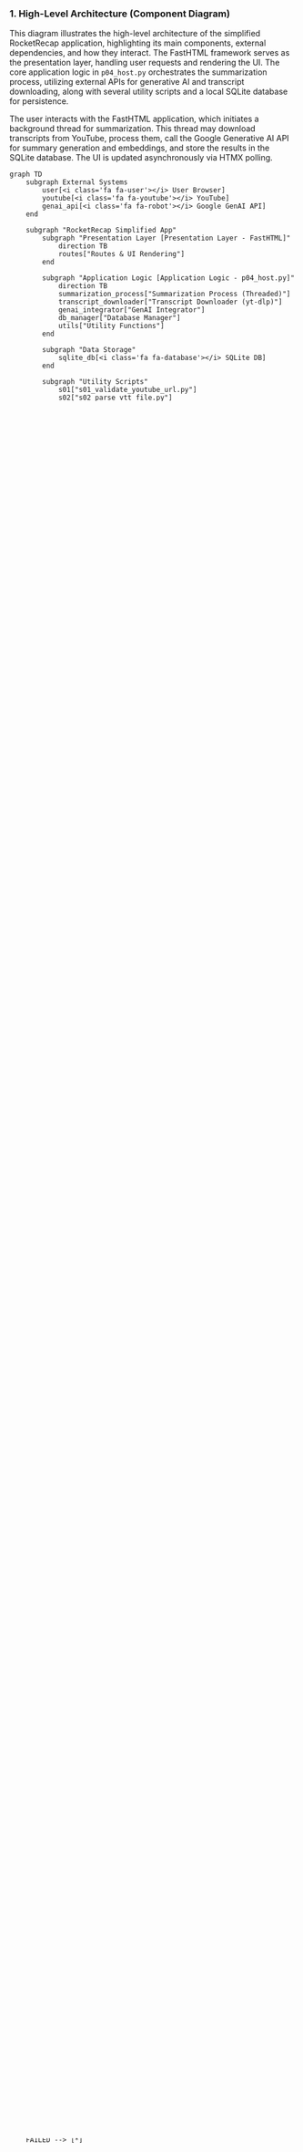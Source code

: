 ### 1. High-Level Architecture (Component Diagram)

This diagram illustrates the high-level architecture of the simplified RocketRecap application, highlighting its main components, external dependencies, and how they interact. The FastHTML framework serves as the presentation layer, handling user requests and rendering the UI. The core application logic in `p04_host.py` orchestrates the summarization process, utilizing external APIs for generative AI and transcript downloading, along with several utility scripts and a local SQLite database for persistence.

The user interacts with the FastHTML application, which initiates a background thread for summarization. This thread may download transcripts from YouTube, process them, call the Google Generative AI API for summary generation and embeddings, and store the results in the SQLite database. The UI is updated asynchronously via HTMX polling.

```mermaid
graph TD
    subgraph External Systems
        user[<i class='fa fa-user'></i> User Browser]
        youtube[<i class='fa fa-youtube'></i> YouTube]
        genai_api[<i class='fa fa-robot'></i> Google GenAI API]
    end

    subgraph "RocketRecap Simplified App"
        subgraph "Presentation Layer [Presentation Layer - FastHTML]"
            direction TB
            routes["Routes & UI Rendering"]
        end

        subgraph "Application Logic [Application Logic - p04_host.py]"
            direction TB
            summarization_process["Summarization Process (Threaded)"]
            transcript_downloader["Transcript Downloader (yt-dlp)"]
            genai_integrator["GenAI Integrator"]
            db_manager["Database Manager"]
            utils["Utility Functions"]
        end

        subgraph "Data Storage"
            sqlite_db[<i class='fa fa-database'></i> SQLite DB]
        end

        subgraph "Utility Scripts"
            s01["s01_validate_youtube_url.py"]
            s02["s02_parse_vtt_file.py"]
            s03["s03_convert_markdown_to_youtube_format.py"]
            s04["s04_convert_html_timestamps_to_youtube_links.py"]
        end
    end

    %% --- Interactions ---
    user --> routes
    routes --> db_manager
    routes --> summarization_process
    summarization_process --> transcript_downloader
    transcript_downloader --> youtube
    transcript_downloader --> s01
    transcript_downloader --> s02
    summarization_process --> genai_integrator
    genai_integrator --> genai_api
    summarization_process --> db_manager
    genai_integrator --> s03
    routes --> user
    user -- HTMX polling --> routes
    routes --> s04
    db_manager --> sqlite_db
    s01 -.-> transcript_downloader
    s02 -.-> transcript_downloader
    s03 -.-> genai_integrator
    s04 -.-> routes

    classDef external fill:#D1E8E2,stroke:#333,stroke-width:2px;
    classDef app fill:#f9f9f9,stroke:#333,stroke-width:2px;
    class user,youtube,genai_api external;
    class routes,summarization_process,transcript_downloader,genai_integrator,db_manager,utils,sqlite_db,s01,s02,s03,s04 app;
```

### 2. Asynchronous Summarization Flow (Sequence Diagram)

This sequence diagram details the asynchronous workflow for generating a video summary within the `p04_host.py` application. The user initiates the process via a web request, which immediately triggers a non-blocking background task. The client-side UI uses HTMX to poll the server for updates, receiving partial summaries and status changes as the background task progresses through transcript downloading, AI generation, and post-processing.

```mermaid
sequenceDiagram
    actor User
    participant Browser
    participant FastHTML Server (p04_host.py)
    participant Background Thread (download_and_generate)
    participant yt-dlp
    participant GenAI API
    participant SQLite DB

    User->>Browser: Enters YouTube URL/Transcript, Clicks 'Summarize'
    Browser->>FastHTML Server: POST /process_transcript (url, transcript, model)
    activate FastHTML Server
    FastHTML Server->>SQLite DB: INSERT new job (status: PENDING)
    SQLite DB-->>FastHTML Server: Returns new identifier
    FastHTML Server->>Background Thread: thread.start(download_and_generate(identifier))
    FastHTML Server-->>Browser: Returns initial HTML with HTMX polling (generation_preview)
    deactivate FastHTML Server

    Browser->>FastHTML Server: GET /generations/{identifier} (HTMX polling)
    activate FastHTML Server

    alt If transcript not provided
        Background Thread->>yt-dlp: Execute yt-dlp to download subtitles
        yt-dlp-->>Background Thread: Returns VTT file content
        Background Thread->>SQLite DB: UPDATE job (transcript, status: DOWNLOADING_COMPLETE)
        Note over FastHTML Server, Browser: HTMX updates UI with 'Downloading transcript...' status
    end

    Background Thread->>GenAI API: Request summary (prompt, transcript, model)
    loop For each summary chunk
        GenAI API-->>Background Thread: Yields content chunk
        Background Thread->>SQLite DB: UPDATE job (summary = summary + chunk)
        Note over FastHTML Server, Browser: HTMX polls /generations, refreshes UI with partial summary
    end
    GenAI API-->>Background Thread: Final response (usage metadata)
    Background Thread->>SQLite DB: UPDATE job (summary_done=True, input/output tokens, timestamp)
    
    opt Generate Embeddings
        Background Thread->>GenAI API: Embed transcript
        GenAI API-->>Background Thread: Returns embedding
        Background Thread->>SQLite DB: UPDATE job (full_embedding)

        Background Thread->>GenAI API: Embed summary
        GenAI API-->>Background Thread: Returns embedding
        Background Thread->>SQLite DB: UPDATE job (embedding)
    end

    Background Thread->>SQLite DB: UPDATE job (timestamps_done=True, timestamped_summary_in_youtube_format, timestamps_timestamp_end)
    Background Thread-->>FastHTML Server: (Implicit completion)

    FastHTML Server->>Browser: Renders final summary with formatted timestamps (via HTMX poll)
    deactivate FastHTML Server
    Note over Browser: HTMX polling stops (data_hx_trigger="")
```

---

### 3. Database Schema (Entity Relationship Diagram)

This ERD visualizes the logical structure of the SQLite database used by `p04_host.py`. The application uses a single table, `summaries`, to store all information related to a summarization job. This table includes fields for the original source, the AI model used, the generated summary (both raw and YouTube-formatted), cost details, token usage, and vector embeddings for both the transcript and the summary. The `identifier` serves as the primary key.

```mermaid
erDiagram
    summaries {
        INTEGER identifier PK "Auto-incrementing primary key"
        TEXT model "AI model used for summarization"
        TEXT transcript "Full video transcript"
        TEXT host "Client host IP address"
        TEXT original_source_link "Original YouTube URL or source"
        BOOLEAN include_comments "Flag for including comments (currently unused)"
        BOOLEAN include_timestamps "Flag for including timestamps (currently unused)"
        BOOLEAN include_glossary "Flag for including glossary (currently unused)"
        TEXT output_language "Desired output language (currently unused)"
        TEXT summary "Partial or complete AI-generated summary"
        BOOLEAN summary_done "True if summary generation is complete"
        INTEGER summary_input_tokens "Tokens used for summary input"
        INTEGER summary_output_tokens "Tokens generated for summary output"
        TEXT summary_timestamp_start "Timestamp when summary generation started"
        TEXT summary_timestamp_end "Timestamp when summary generation ended"
        TEXT timestamps "Intermediate timestamp data (currently unused in final output)"
        BOOLEAN timestamps_done "True if timestamp formatting is complete"
        INTEGER timestamps_input_tokens "Tokens used for timestamp conversion input (currently 0)"
        INTEGER timestamps_output_tokens "Tokens generated for timestamp conversion output (currently 0)"
        TEXT timestamps_timestamp_end "Timestamp when timestamp formatting ended"
        TEXT timestamped_summary_in_youtube_format "Final summary formatted for YouTube with clickable links"
        REAL cost "Estimated cost of AI generation in USD"
        BLOB embedding "Vector embedding of the final summary (for similarity search)"
        BLOB full_embedding "Vector embedding of the full transcript (for similarity search)"
    }
```

---

### 4. Job Processing Lifecycle (State Diagram)

This state diagram models the lifecycle of a `summary` job as it progresses through various stages in the `p04_host.py` application. A job begins in the `INITIAL` state upon user submission and transitions through stages of transcript acquisition, AI summarization, and post-processing, including embedding generation and YouTube formatting. The process concludes in either a `COMPLETED` state upon successful execution or a `FAILED` state if an error occurs at any point.

```mermaid
stateDiagram-v2
    direction LR
    [*] --> INITIAL: User submits request

    state "Processing Transcript" as Processing {
        INITIAL --> DOWNLOADING_TRANSCRIPT: Transcript not provided
        INITIAL --> VALIDATING_TRANSCRIPT: Transcript provided

        DOWNLOADING_TRANSCRIPT --> VALIDATING_TRANSCRIPT: Transcript downloaded
        DOWNLOADING_TRANSCRIPT --> FAILED: Download error

        VALIDATING_TRANSCRIPT --> GENERATING_SUMMARY: Transcript valid
        VALIDATING_TRANSCRIPT --> FAILED: Validation error (length, format)

        GENERATING_SUMMARY --> EMBEDDING_TRANSCRIPT: Summary stream complete
        GENERATING_SUMMARY --> FAILED: GenAI summary error

        EMBEDDING_TRANSCRIPT --> FORMATTING_SUMMARY_FOR_YOUTUBE: Transcript embedding done (or skipped)
        EMBEDDING_TRANSCRIPT --> FAILED: Embedding error (transcript)

        FORMATTING_SUMMARY_FOR_YOUTUBE --> EMBEDDING_SUMMARY: Summary formatted
        FORMATTING_SUMMARY_FOR_YOUTUBE --> FAILED: Formatting error

        EMBEDDING_SUMMARY --> COMPLETED: Summary embedding done (or skipped)
        EMBEDDING_SUMMARY --> FAILED: Embedding error (summary)
    }

    COMPLETED --> [*]
    FAILED --> [*]
```
